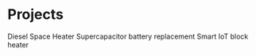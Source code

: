 <!-- TITLE: Home -->
<!-- SUBTITLE: Project Listing -->

# Projects
Diesel Space Heater
Supercapacitor battery replacement
Smart IoT block heater
